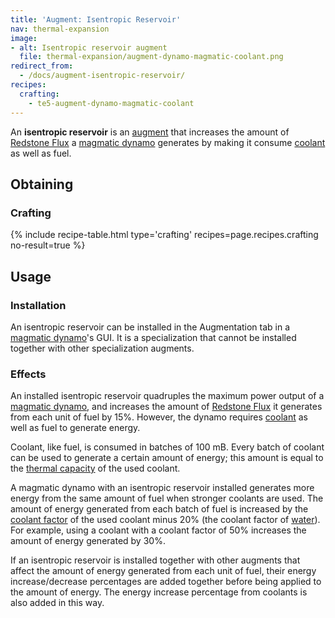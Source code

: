 ```yaml
---
title: 'Augment: Isentropic Reservoir'
nav: thermal-expansion
image:
- alt: Isentropic reservoir augment
  file: thermal-expansion/augment-dynamo-magmatic-coolant.png
redirect_from:
  - /docs/augment-isentropic-reservoir/
recipes:
  crafting:
    - te5-augment-dynamo-magmatic-coolant
---
```


An **isentropic reservoir** is an [augment](/docs/thermal-expansion/augments/) that increases the
amount of [Redstone Flux](/docs/redstone-flux/) a [magmatic
dynamo](/docs/thermal-expansion/magmatic-dynamo/) generates by making it consume
[coolant](/docs/thermal-expansion/coolants/) as well as fuel.


Obtaining
---------

### Crafting
{% include recipe-table.html type='crafting' recipes=page.recipes.crafting no-result=true %}


Usage
-----

### Installation
An isentropic reservoir can be installed in the Augmentation tab in a [magmatic
dynamo](/docs/thermal-expansion/magmatic-dynamo/)'s GUI. It is a specialization that cannot be
installed together with other specialization augments.

### Effects
An installed isentropic reservoir quadruples the maximum power output of a
[magmatic dynamo](/docs/thermal-expansion/magmatic-dynamo/), and increases the amount of [Redstone
Flux](/docs/redstone-flux/) it generates from each unit of fuel by 15%. However,
the dynamo requires [coolant](/docs/thermal-expansion/coolants/) as well as fuel to generate
energy.

Coolant, like fuel, is consumed in batches of 100 mB. Every batch of coolant can
be used to generate a certain amount of energy; this amount is equal to the
[thermal capacity](/docs/thermal-expansion/coolants/#usage) of the used coolant.

A magmatic dynamo with an isentropic reservoir installed generates more energy
from the same amount of fuel when stronger coolants are used. The amount of
energy generated from each batch of fuel is increased by the [coolant
factor](/docs/thermal-expansion/coolants/#usage) of the used coolant minus 20%
(the coolant factor of [water](https://minecraft.gamepedia.com/Water)). For
example, using a coolant with a coolant factor of 50% increases the amount of
energy generated by 30%.

If an isentropic reservoir is installed together with other augments that affect
the amount of energy generated from each unit of fuel, their energy
increase/decrease percentages are added together before being applied to the
amount of energy. The energy increase percentage from coolants is also added in
this way.
